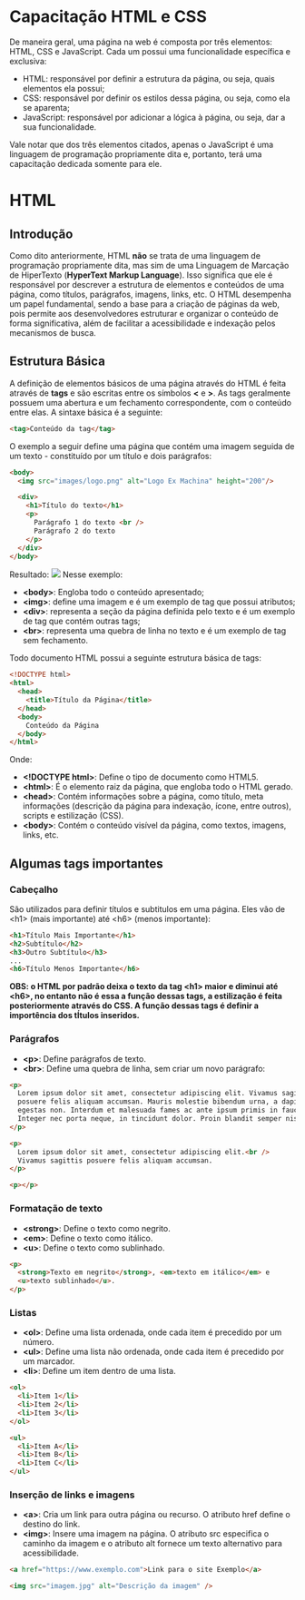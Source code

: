 # Capacitação HTML e CSS

De maneira geral, uma página na web é composta por três elementos: HTML, CSS e JavaScript. Cada um possui uma funcionalidade específica e exclusiva:

- HTML: responsável por definir a estrutura da página, ou seja, quais elementos ela possui;
- CSS: responsável por definir os estilos dessa página, ou seja, como ela se aparenta;
- JavaScript: responsável por adicionar a lógica à página, ou seja, dar a sua funcionalidade.

Vale notar que dos três elementos citados, apenas o JavaScript é uma linguagem de programação propriamente dita e, portanto, terá uma capacitação dedicada somente para ele.

# HTML

## Introdução

Como dito anteriormente, HTML **não** se trata de uma linguagem de programação propriamente dita, mas sim de uma Linguagem de Marcação de HiperTexto (**HyperText Markup Language**). Isso significa que ele é responsável por descrever a estrutura de elementos e conteúdos de uma página, como títulos, parágrafos, imagens, links, etc. O HTML desempenha um papel fundamental, sendo a base para a criação de páginas da web, pois permite aos desenvolvedores estruturar e organizar o conteúdo de forma significativa, além de facilitar a acessibilidade e indexação pelos mecanismos de busca.

## Estrutura Básica

A definição de elementos básicos de uma página através do HTML é feita através de **tags** e são escritas entre os símbolos **<** e **>**. As tags geralmente possuem uma abertura e um fechamento correspondente, com o conteúdo entre elas. A sintaxe básica é a seguinte:

```html
<tag>Conteúdo da tag</tag>
```

O exemplo a seguir define uma página que contém uma imagem seguida de um texto - constituído por um título e dois parágrafos:

```html
<body>
  <img src="images/logo.png" alt="Logo Ex Machina" height="200"/>

  <div>
    <h1>Título do texto</h1>
    <p>
      Parágrafo 1 do texto <br />
      Parágrafo 2 do texto
    </p>
  </div>
</body>
```
Resultado:
<img src=”./images/exemplo1.jpeg”>
Nesse exemplo:

- **\<body\>**: Engloba todo o conteúdo apresentado;
- **\<img\>**: define uma imagem e é um exemplo de tag que possui atributos;
- **\<div\>**: representa a seção da página definida pelo texto e é um exemplo de tag que contém outras tags;
- **\<br\>**: representa uma quebra de linha no texto e é um exemplo de tag sem fechamento.

Todo documento HTML possui a seguinte estrutura básica de tags:

```html
<!DOCTYPE html>
<html>
  <head>
    <title>Título da Página</title>
  </head>
  <body>
    Conteúdo da Página
  </body>
</html>
```

Onde:

- **\<!DOCTYPE html\>**: Define o tipo de documento como HTML5.
- **\<html\>**: É o elemento raiz da página, que engloba todo o HTML gerado.
- **\<head\>**: Contém informações sobre a página, como título, meta informações (descrição da página para indexação, ícone, entre outros), scripts e estilização (CSS).
- **\<body\>**: Contém o conteúdo visível da página, como textos, imagens, links, etc.

## Algumas tags importantes

### Cabeçalho

São utilizados para definir títulos e subtitulos em uma página. Eles vão de \<h1\> (mais importante) até \<h6\> (menos importante):

```html
<h1>Título Mais Importante</h1>
<h2>Subtítulo</h2>
<h3>Outro Subtítulo</h3>
...
<h6>Título Menos Importante</h6>
```

**OBS: o HTML por padrão deixa o texto da tag \<h1\> maior e diminui até \<h6\>, no entanto não é essa a função dessas tags, a estilização é feita posteriormente através do CSS. A função dessas tags é definir a importência dos tÍtulos inseridos.**

### Parágrafos

- **\<p\>**: Define parágrafos de texto.
- **\<br\>**: Define uma quebra de linha, sem criar um novo parágrafo:

```html
<p>
  Lorem ipsum dolor sit amet, consectetur adipiscing elit. Vivamus sagittis
  posuere felis aliquam accumsan. Mauris molestie bibendum urna, a dapibus justo
  egestas non. Interdum et malesuada fames ac ante ipsum primis in faucibus.
  Integer nec porta neque, in tincidunt dolor. Proin blandit semper nisl.
</p>

<p>
  Lorem ipsum dolor sit amet, consectetur adipiscing elit.<br />
  Vivamus sagittis posuere felis aliquam accumsan.
</p>

<p></p>
```

### Formatação de texto

- **\<strong\>**: Define o texto como negrito.
- **\<em\>**: Define o texto como itálico.
- **\<u\>**: Define o texto como sublinhado.

```html
<p>
  <strong>Texto em negrito</strong>, <em>texto em itálico</em> e
  <u>texto sublinhado</u>.
</p>
```

### Listas

- **\<ol\>**: Define uma lista ordenada, onde cada item é precedido por um número.
- **\<ul\>**: Define uma lista não ordenada, onde cada item é precedido por um marcador.
- **\<li\>**: Define um item dentro de uma lista.

```html
<ol>
  <li>Item 1</li>
  <li>Item 2</li>
  <li>Item 3</li>
</ol>

<ul>
  <li>Item A</li>
  <li>Item B</li>
  <li>Item C</li>
</ul>
```

### Inserção de links e imagens

- **\<a\>**: Cria um link para outra página ou recurso. O atributo href define o destino do link.
- **\<img\>**: Insere uma imagem na página. O atributo src especifica o caminho da imagem e o atributo alt fornece um texto alternativo para acessibilidade.

```html
<a href="https://www.exemplo.com">Link para o site Exemplo</a>

<img src="imagem.jpg" alt="Descrição da imagem" />
```
